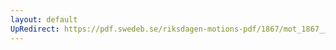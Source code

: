 ```yaml
---
layout: default
UpRedirect: https://pdf.swedeb.se/riksdagen-motions-pdf/1867/mot_1867__ak__00170.pdf
---
```

